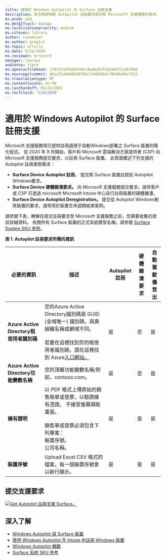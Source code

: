 ```yaml
---
title: 適用於 Windows Autopilot 的 Surface 註冊支援
description: 本文將說明將 Autopilot 註冊要求提交給 Microsoft 支援服務的需求。
ms.prod: w10
ms.mktglfcycl: manage
ms.localizationpriority: medium
ms.sitesec: library
author: coveminer
ms.author: greglin
ms.topic: article
ms.date: 9/14/2020
ms.reviewer: brrecord
manager: laurawi
audience: itpro
ms.openlocfilehash: 170fdfa9fb85670ec9ed8282f5d264bf2cdbf906
ms.sourcegitcommit: d6ac31a94b6630f04cf3469d5dcf8b66e46c7412
ms.translationtype: MT
ms.contentlocale: zh-TW
ms.lasthandoff: 08/23/2021
ms.locfileid: "11911978"
---
```

# <a name="surface-registration-support-for-windows-autopilot"></a>適用於 Windows Autopilot 的 Surface 註冊支援

Microsoft 支援服務現已提供註冊適用于自動Windows部署之 Surface 裝置的簡化程式。 從 2020 年 9 月開始，客戶和 Microsoft 雲端解決方案提供者 (CSP) 向 Microsoft 支援服務提交要求，以註冊 Surface 裝置。 此頁面概述下列支援的 Autopilot 註冊案例需求：
 
- **Surface Device Autopilot 註冊**。 提交將 Surface 裝置註冊到 Autopilot Windows要求。
- **Surface Device 硬體雜湊要求。** 向 Microsoft 支援服務提交要求，提供客戶或 CSP 可透過 microsoft Microsoft Intune 中心自行註冊裝置的硬體雜湊。
- **Surface Device Autopilot Deregistration。** 提交從 Autopilot Windows刪除裝置的要求，通常用於裝置生命週期結束案例。

請參閱下表，瞭解在提交註冊要求至 Microsoft 支援服務之前，您需要收集的資訊詳細資料。 有關所有 Surface 裝置的正式系統模型名稱，請參閱 [Surface System SKU 參照](surface-system-sku-reference.md)。
 
**表 1. Autopilot 註冊要求所需的資訊**
 

| 必要的資訊                   | 描述                                                                                                                                                                                                                                                                                    | Autopilot 註冊 | 硬體雜湊要求 | 自動駕駛儀<br>登出 |
| -------------------------------------- | ---------------------------------------------------------------------------------------------------------------------------------------------------------------------------------------------------------------------------------------------------------------------------------------------- | ---------------------- | --------------------- | --------------------------- |
| **Azure Active Directory租使用者識別碼**   | 您的Azure Active Directory識別碼是 GUID (全域唯一) 識別碼，與貴組織名稱或網域不同。<br> <br>若要在這裡找到您的租使用者識別碼，請在這裡找到 Azure[入口網站。](https://portal.azure.com/#blade/Microsoft_AAD_IAM/ActiveDirectoryMenuBlade/Properties) | 是                      | 否                     | 是                           |
| **Azure Active Directory功能變數名稱** | 您的頂層功能變數名稱;例如，contoso.com。                                                                                                                                                                                                                                          | 是                      | 否                     | 是                           |
| **擁有證明**                 | 以 PDF 格式上傳原始的銷售帳單或發票，以驗證擁有憑證。 不接受螢幕擷取畫面。<br> <br>銷售單或發票必須包含下列專案：<br>裝置序號。<br>公司名稱。                                                           | 是                      | 是                     | 是                           |
| **裝置序號**              | Upload Excel CSV 格式的檔案，每一個裝置序號會以新行顯示。                                                                                                                                                                                                                  | 是                      | 是                     | 是                           |

 

## <a name="submit-support-requests"></a>提交支援要求

  [![Get Autopilot 註冊支援 Surface。](images/autopilot-reg-support-surface.png)](https://prod.support.services.microsoft.com/supportrequestform/0d8bf192-cab7-6d39-143d-5a17840b9f5f)
 
 
 
## <a name="learn-more"></a>深入了解

- [Windows Autopilot 與 Surface 裝置](windows-autopilot-and-surface-devices.md)
- [使用 Windows Autopilot 在 Intune 中註冊 Windows 裝置](https://docs.microsoft.com/mem/autopilot/enrollment-autopilot)
- [Windows Autopilot 概觀](https://docs.microsoft.com/mem/autopilot/windows-autopilot)
- [Surface 系統 SKU 參考](surface-system-sku-reference.md)

 
 
 

